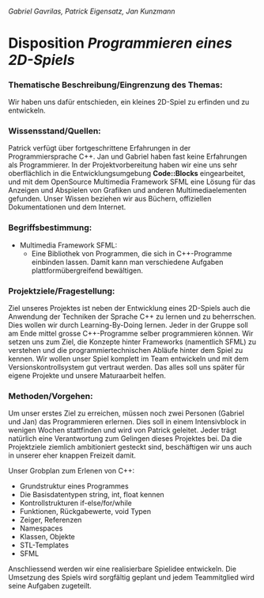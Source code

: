 ###### Gabriel Gavrilas, Patrick Eigensatz, Jan Kunzmann


# Disposition *Programmieren eines 2D-Spiels*


### Thematische Beschreibung/Eingrenzung des Themas:
Wir haben uns dafür entschieden, ein kleines 2D-Spiel zu erfinden und zu entwickeln.

### Wissensstand/Quellen:
Patrick verfügt über fortgeschrittene Erfahrungen in der Programmiersprache C++. Jan und Gabriel haben fast keine Erfahrungen als Programmierer.
In der Projektvorbereitung haben wir eine uns sehr oberflächlich in die Entwicklungsumgebung **Code::Blocks** eingearbeitet, und mit dem OpenSource Multimedia Framework SFML eine Lösung für das Anzeigen und Abspielen von Grafiken und anderen Multimediaelementen gefunden. Unser Wissen beziehen wir aus Büchern, offiziellen Dokumentationen und dem Internet.

### Begriffsbestimmung:

* Multimedia Framework SFML:
  * Eine Bibliothek von Programmen, die sich in C++-Programme einbinden lassen. Damit kann man verschiedene Aufgaben plattformübergreifend bewältigen.

### Projektziele/Fragestellung:
Ziel unseres Projektes ist neben der Entwicklung eines 2D-Spiels auch die Anwendung der Techniken der Sprache C++ zu lernen und zu beherrschen. Dies wollen wir 
durch Learning-By-Doing lernen. Jeder in der Gruppe soll am Ende
mittel grosse C++-Programme selber programmieren können.
Wir setzen uns zum Ziel, die Konzepte hinter Frameworks (namentlich SFML) zu verstehen
und die programmiertechnischen Abläufe hinter dem Spiel zu kennen.
Wir wollen unser Spiel komplett im Team entwickeln und mit dem Versionskontrollsystem
gut vertraut werden. Das alles soll uns später für eigene Projekte und unsere Maturaarbeit helfen.

### Methoden/Vorgehen:
Um unser erstes Ziel zu erreichen, müssen noch zwei Personen (Gabriel und Jan) das Programmieren erlernen.
Dies soll in einem Intensivblock in wenigen Wochen stattfinden und wird von Patrick geleitet.
Jeder trägt natürlich eine Verantwortung zum Gelingen dieses Projektes bei. Da die Projektziele
ziemlich ambitioniert gesteckt sind, beschäftigen wir uns auch in unserer eher knappen Freizeit damit.

Unser Grobplan zum Erlenen von C++:

* Grundstruktur eines Programmes
* Die Basisdatentypen string, int, float kennen 
* Kontrollstrukturen if-else/for/while
* Funktionen, Rückgabewerte, void Typen
* Zeiger, Referenzen
* Namespaces
* Klassen, Objekte
* STL-Templates
* SFML

Anschliessend werden wir eine realisierbare Spielidee entwickeln. Die Umsetzung des Spiels wird sorgfältig geplant und jedem Teammitglied wird seine Aufgaben zugeteilt.
 
